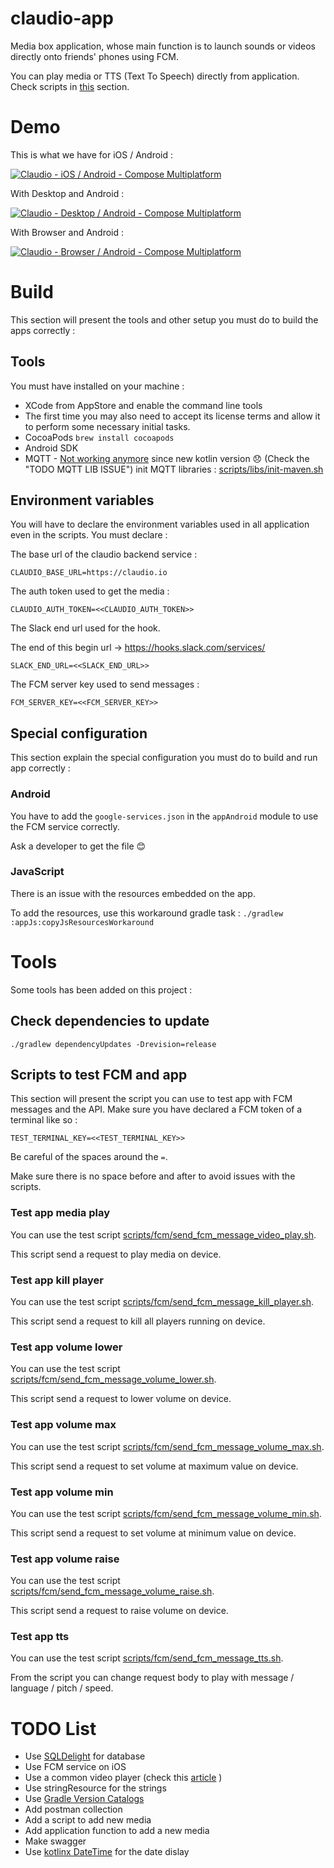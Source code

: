# claudio-app

Media box application, whose main function is to launch sounds or videos directly onto friends' 
phones using FCM.

You can play media or TTS (Text To Speech) directly from application.
Check scripts in [this](#scripts-to-test-fcm-and-app) section.

# Demo

This is what we have for iOS / Android :

[![Claudio - iOS / Android - Compose Multiplatform](https://img.youtube.com/vi/lXzl4C-wwz0/maxresdefault.jpg)](https://youtu.be/lXzl4C-wwz0)

With Desktop and Android :

[![Claudio - Desktop / Android - Compose Multiplatform](https://img.youtube.com/vi/HWrvUPPXJwE/maxresdefault.jpg)](https://youtu.be/HWrvUPPXJwE)

With Browser and Android :

[![Claudio - Browser / Android - Compose Multiplatform](https://img.youtube.com/vi/I5_k4S3OWzM/maxresdefault.jpg)](https://youtu.be/I5_k4S3OWzM)


# Build

This section will present the tools and other setup you must do to build the apps correctly :

## Tools

You must have installed on your machine :
- XCode from AppStore and enable the command line tools
- The first time you may also need to accept its license terms and allow it to perform some 
necessary initial tasks.
- CocoaPods `brew install cocoapods`
- Android SDK
- MQTT - <ins>Not working anymore</ins> since new kotlin version 😞 (Check the "TODO MQTT LIB 
ISSUE") init MQTT libraries : [scripts/libs/init-maven.sh](scripts/libs/init-maven.sh)

## Environment variables

You will have to declare the environment variables used in all application even in the scripts.
You must declare :


The base url of the claudio backend service :

`CLAUDIO_BASE_URL=https://claudio.io`

The auth token used to get the media :

`CLAUDIO_AUTH_TOKEN=<<CLAUDIO_AUTH_TOKEN>>`

The Slack end url used for the hook. 

The end of this begin url -> https://hooks.slack.com/services/

`SLACK_END_URL=<<SLACK_END_URL>>`

The FCM server key used to send messages :

`FCM_SERVER_KEY=<<FCM_SERVER_KEY>>`

## Special configuration

This section explain the special configuration you must do to build and run app correctly :

### Android

You have to add the `google-services.json` in the `appAndroid` module to use the FCM service 
correctly. 

Ask a developer to get the file 😊

### JavaScript

There is an issue with the resources embedded on the app.

To add the resources, use this workaround gradle task : `./gradlew :appJs:copyJsResourcesWorkaround`

# Tools

Some tools has been added on this project :

## Check dependencies to update

`./gradlew dependencyUpdates -Drevision=release`

## Scripts to test FCM and app

This section will present the script you can use to test app with FCM messages and the API. 
Make sure you have declared a FCM token of a terminal like so :

`TEST_TERMINAL_KEY=<<TEST_TERMINAL_KEY>>`

Be careful of the spaces around the `=`. 

Make sure there is no space before and after to avoid 
issues with the scripts.

### Test app media play

You can use the test script 
[scripts/fcm/send_fcm_message_video_play.sh](scripts/fcm/send_fcm_message_media_play.sh). 

This 
script send a request to play media on device.

### Test app kill player

You can use the test script 
[scripts/fcm/send_fcm_message_kill_player.sh](scripts/fcm/send_fcm_message_kill_player.sh). 

This script send a request to kill all players running on device.

### Test app volume lower

You can use the test script 
[scripts/fcm/send_fcm_message_volume_lower.sh](scripts/fcm/send_fcm_message_volume_lower.sh). 

This script send a request to lower volume on device.

### Test app volume max

You can use the test script 
[scripts/fcm/send_fcm_message_volume_max.sh](scripts/fcm/send_fcm_message_volume_max.sh). 

This script send a request to set volume at maximum value on device.

### Test app volume min

You can use the test script 
[scripts/fcm/send_fcm_message_volume_min.sh](scripts/fcm/send_fcm_message_volume_min.sh). 

This script send a request to set volume at minimum value on device.

### Test app volume raise

You can use the test script 
[scripts/fcm/send_fcm_message_volume_raise.sh](scripts/fcm/send_fcm_message_volume_raise.sh). 

This script send a request to raise volume on device.

### Test app tts

You can use the test script
[scripts/fcm/send_fcm_message_tts.sh](scripts/fcm/send_fcm_message_tts.sh).

From the script you can change request body to play with message / language / pitch / speed.

# TODO List

- Use [SQLDelight](https://github.com/cashapp/sqldelight) for database
- Use FCM service on iOS
- Use a common video player (check this 
[article](https://medium.com/proandroiddev/unifying-video-players-compose-multiplatform-for-ios-android-desktop-aa920d29bbf3)
)
- Use stringResource for the strings
- Use [Gradle Version Catalogs](https://developer.android.com/build/migrate-to-catalogs)
- Add postman collection
- Add a script to add new media
- Add application function to add a new media
- Make swagger
- Use [kotlinx DateTime](https://github.com/Kotlin/kotlinx-datetime) for the date dislay
